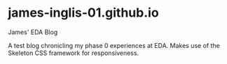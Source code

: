 # james-inglis-01.github.io
James' EDA Blog

A test blog chronicling my phase 0 experiences at EDA. Makes use of the Skeleton CSS framework for responsiveness.
